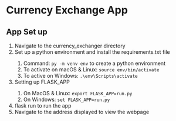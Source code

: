 # Currency Exchange App

## App Set up 

<ol>
	<li>Navigate to the currency_exchanger directory</li>
	<li>Set up a python environment and install the requirements.txt file</li>
	<ol>
		<li>Command: <code>py -m venv env</code> to create a python environment</li>
	 	<li>To activate on macOS & Linux: <code>source env/bin/activate</code></li>
	 	<li>To active on Windows: <code>.\env\Scripts\activate</code></li>
	</ol>
	<li>Setting up FLASK_APP</li>
	<ol>
		<li>On MacOS & Linux: <code>export FLASK_APP=run.py</code></li>
		<li>On Windows: <code>set FLASK_APP=run.py</code></li>
	</ol>
	<li>flask run to run the app</li>
	<li>Navigate to the address displayed to view the webpage</li>
</ol>